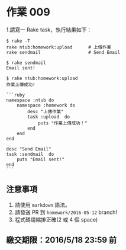 # 作業 009

1.請寫一 Rake task，執行結果如下：

    $ rake -T
    rake ntub:homework:upload      # 上傳作業
    rake sendmail                  # Send Email

    $ rake sendmail
    Email sent!

    $ rake ntub:homework:upload
    作業上傳成功!

	```ruby
	namespace :ntub do
		namespace :homework do
			desc "上傳作業"
			task :upload  do
				puts "作業上傳成功！"
			end
		end
	end

	desc "Send Email"
	task :sendmail  do
		puts "Email sent!"
	end
	```

## 注意事項

1. 請使用 `markdown` 語法。
2. 請發送 PR 到 `homework/2016-05-12` branch!
3. 程式碼請縮排正確(2 或 4 個 space)

## 繳交期限：2016/5/18 23:59 前